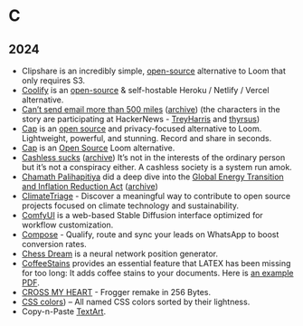 # C

## 2024

- Clipshare is an incredibly simple, [open-source](https://github.com/goshops-com/clipshare) alternative to Loom that only requires S3.
- [Coolify](https://coolify.io) is an [open-source](https://github.com/coollabsio/coolify) & self-hostable Heroku / Netlify / Vercel alternative.
- [Can’t send email more than 500 miles](https://web.mit.edu/jemorris/humor/500-miles) ([archive](https://archive.ph/T2cFq)) (the characters in the story are participating at HackerNews - [TreyHarris](https://news.ycombinator.com/user?id=TreyHarris) and [thyrsus](https://news.ycombinator.com/user?id=thyrsus))
- [Cap](https://cap.so) is an [open source](https://github.com/cap-so/cap) and privacy-focused alternative to Loom. Lightweight, powerful, and stunning. Record and share in seconds.
- [Cap](https://cap.so) is an [Open Source](https://github.com/cap-so/cap) Loom alternative.
- [Cashless sucks](https://aeon.co/essays/going-cashless-is-a-bad-idea-but-its-not-a-conspiracy) ([archive](https://archive.ph/JyP46)) It’s not in the interests of the ordinary person but it’s not a conspiracy either. A cashless society is a system run amok.
- [Chamath Palihapitiya](https://en.wikipedia.org/wiki/Chamath_Palihapitiya) did a deep dive into the [Global Energy Transition and Inflation Reduction Act](https://chamath.substack.com/p/the-global-energy-transition) ([archive](https://archive.ph/YNXJR))
- [ClimateTriage](https://climatetriage.com/) - Discover a meaningful way to contribute to open source projects focused on climate technology and sustainability.
- [ComfyUI](https://comfyuiweb.com/) is a web-based Stable Diffusion interface optimized for workflow customization.
- [Compose](https://compose.im) - Qualify, route and sync your leads on WhatsApp to boost conversion rates.
- [Chess Dream](https://chessdream.ai/) is a neural network position generator.
- [CoffeeStains](https://ctan.org/pkg/coffeestains) provides an essential feature that LATEX has been missing for too long: It adds coffee stains to your documents. Here is [an example PDF](https://ctan.math.utah.edu/ctan/tex-archive/graphics/pgf/contrib/coffeestains/coffeestains-en.pdf).
- [CROSS MY HEART](https://killedbyapixel.github.io/TinyCode/games/CrossMyHeart/) - Frogger remake in 256 Bytes.
- [CSS colors](https://mrmr.io/css-colors)) – All named CSS colors sorted by their lightness.
- Copy-n-Paste [TextArt](https://textart.sh).